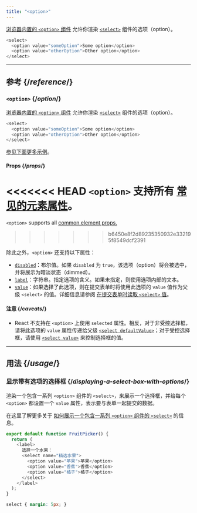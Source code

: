 ```yaml
---
title: "<option>"
---
```


<Intro>

[浏览器内置的 `<option>` 组件](https://developer.mozilla.org/zh-CN/docs/Web/HTML/Element/option) 允许你渲染 [`<select>`](/reference/react-dom/components/select) 组件的选项（option）。

```js
<select>
  <option value="someOption">Some option</option>
  <option value="otherOption">Other option</option>
</select>
```

</Intro>

<InlineToc />

---

## 参考 {/*reference*/}

### `<option>` {/*option*/}

[浏览器内置的 `<option>` 组件](https://developer.mozilla.org/zh-CN/docs/Web/HTML/Element/option) 允许你渲染 [`<select>`](/reference/react-dom/components/select) 组件的选项（option）。

```js
<select>
  <option value="someOption">Some option</option>
  <option value="otherOption">Other option</option>
</select>
```

[参见下面更多示例](#usage)。

#### Props {/*props*/}

<<<<<<< HEAD
`<option>` 支持所有 [常见的元素属性](/reference/react-dom/components/common#props)。
=======
`<option>` supports all [common element props.](/reference/react-dom/components/common#common-props)
>>>>>>> b6450e8f2d89235350932e332195f8549dcf2391

除此之外，`<option>` 还支持以下属性：

* [`disabled`](https://developer.mozilla.org/zh-CN/docs/Web/HTML/Element/option#disabled)：布尔值。如果 `disabled` 为 `true`，该选项（option）将会被选中，并将展示为暗淡状态（dimmed）。
* [`label`](https://developer.mozilla.org/zh-CN/docs/Web/HTML/Element/option#label)：字符串。指定选项的含义。如果未指定，则使用选项内部的文本。
* [`value`](https://developer.mozilla.org/zh-CN/docs/Web/HTML/Element/option#value)：如果选择了此选项，则在提交表单时将使用此选项的 `value` 值作为父级 `<select>` 的值。详细信息请参阅 [在提交表单时读取 `<select>` 值](/reference/react-dom/components/select#reading-the-select-box-value-when-submitting-a-form)。

#### 注意 {/*caveats*/}

* React 不支持在 `<option>` 上使用 `selected` 属性。相反，对于非受控选择框，请将此选项的 `value` 属性传递给父级 [`<select defaultValue>`](/reference/react-dom/components/select#providing-an-initially-selected-option)；对于受控选择框，请使用 [`<select value>`](/reference/react-dom/components/select#controlling-a-select-box-with-a-state-variable) 来控制选择框的值。

---

## 用法 {/*usage*/}

### 显示带有选项的选择框 {/*displaying-a-select-box-with-options*/}

渲染一个包含一系列 `<option>` 组件的 `<select>`，来展示一个选择框，并给每个 `<option>` 都设置一个 `value` 属性，表示要与表单一起提交的数据。

在这里了解更多关于 [如何展示一个包含一系列 `<option>` 组件的 `<select>`](/reference/react-dom/components/select) 的信息。

<Sandpack>

```js
export default function FruitPicker() {
  return (
    <label>
      选择一个水果：
      <select name="精选水果">
        <option value="苹果">苹果</option>
        <option value="香蕉">香蕉</option>
        <option value="橘子">橘子</option>
      </select>
    </label>
  );
}
```

```css
select { margin: 5px; }
```

</Sandpack>  

